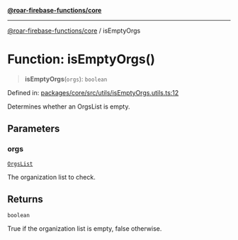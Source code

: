[**@roar-firebase-functions/core**](../README.md)

***

[@roar-firebase-functions/core](../README.md) / isEmptyOrgs

# Function: isEmptyOrgs()

> **isEmptyOrgs**(`orgs`): `boolean`

Defined in: [packages/core/src/utils/isEmptyOrgs.utils.ts:12](https://github.com/yeatmanlab/roar-firebase-functions/blob/24ea7b8e0f05ba2fca7d62901c43f15726f15a89/packages/core/src/utils/isEmptyOrgs.utils.ts#L12)

Determines whether an OrgsList is empty.

## Parameters

### orgs

[`OrgsList`](../interfaces/OrgsList.md)

The organization list to check.

## Returns

`boolean`

True if the organization list is empty, false otherwise.
